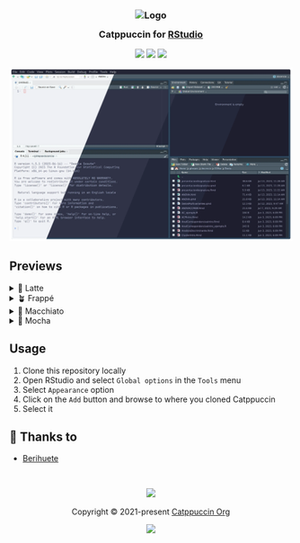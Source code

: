 <h3 align="center">
	<img src="https://raw.githubusercontent.com/catppuccin/catppuccin/main/assets/logos/exports/1544x1544_circle.png" width="100" alt="Logo"/><br/>
	<img src="https://raw.githubusercontent.com/catppuccin/catppuccin/main/assets/misc/transparent.png" height="30" width="0px"/>
	Catppuccin for <a href="https://posit.co/downloads/">RStudio</a>
	<img src="https://raw.githubusercontent.com/catppuccin/catppuccin/main/assets/misc/transparent.png" height="30" width="0px"/>
</h3>

<p align="center">
	<a href="https://github.com/catppuccin/rstudio/stargazers"><img src="https://img.shields.io/github/stars/catppuccin/rstudio?colorA=363a4f&colorB=b7bdf8&style=for-the-badge"></a>
	<a href="https://github.com/catppuccin/rstudio/issues"><img src="https://img.shields.io/github/issues/catppuccin/rstudio?colorA=363a4f&colorB=f5a97f&style=for-the-badge"></a>
	<a href="https://github.com/catppuccin/rstudio/contributors"><img src="https://img.shields.io/github/contributors/catppuccin/rstudio?colorA=363a4f&colorB=a6da95&style=for-the-badge"></a>
</p>

<p align="center">
	<img src="https://raw.githubusercontent.com/AngelBerihuete/rstudio/main/assets/rstudio-catppuccin.webp"/>
</p>

## Previews

<details>
<summary>🌻 Latte</summary>
<img src="https://raw.githubusercontent.com/AngelBerihuete/rstudio/main/assets/late.webp"/>
</details>
<details>
<summary>🪴 Frappé</summary>
<img src="https://raw.githubusercontent.com/AngelBerihuete/rstudio/main/assets/frappe.webp"/>
</details>
<details>
<summary>🌺 Macchiato</summary>
<img src="https://raw.githubusercontent.com/AngelBerihuete/rstudio/main/assets/macchiato.webp"/>
</details>
<details>
<summary>🌿 Mocha</summary>
<img src="https://raw.githubusercontent.com/AngelBerihuete/rstudio/main/assets/mocha.webp"/>
</details>

## Usage

1. Clone this repository locally
2. Open RStudio and select `Global options` in the `Tools` menu 
3. Select `Appearance` option
4. Click on the `Add` button and browse to where you cloned Catppuccin
5. Select it

<!-- this section is optional -->
<!-- ## 🙋 FAQ -->

<!-- -	Q: **_"Where can I find the doc?"_**\ -->
<!-- 	A: Run `:help theme` -->

## 💝 Thanks to

- [Berihuete](https://github.com/AngelBerihuete)

&nbsp;

<p align="center">
	<img src="https://raw.githubusercontent.com/catppuccin/catppuccin/main/assets/footers/gray0_ctp_on_line.svg?sanitize=true" />
</p>

<p align="center">
	Copyright &copy; 2021-present <a href="https://github.com/catppuccin" target="_blank">Catppuccin Org</a>
</p>

<p align="center">
	<a href="https://github.com/catppuccin/catppuccin/blob/main/LICENSE"><img src="https://img.shields.io/static/v1.svg?style=for-the-badge&label=License&message=MIT&logoColor=d9e0ee&colorA=363a4f&colorB=b7bdf8"/></a>
</p>
